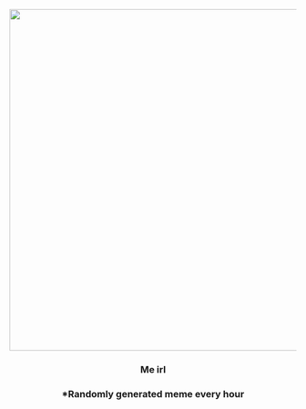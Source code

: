 <p align="center">
        <img src="https://i.redd.it/p8s82s5bnk791.jpg" width="600" height="600">
        </p>
        <h3 align="center">Me irl</h3>
        <h3 align="center">*Randomly generated meme every hour</h3>
    